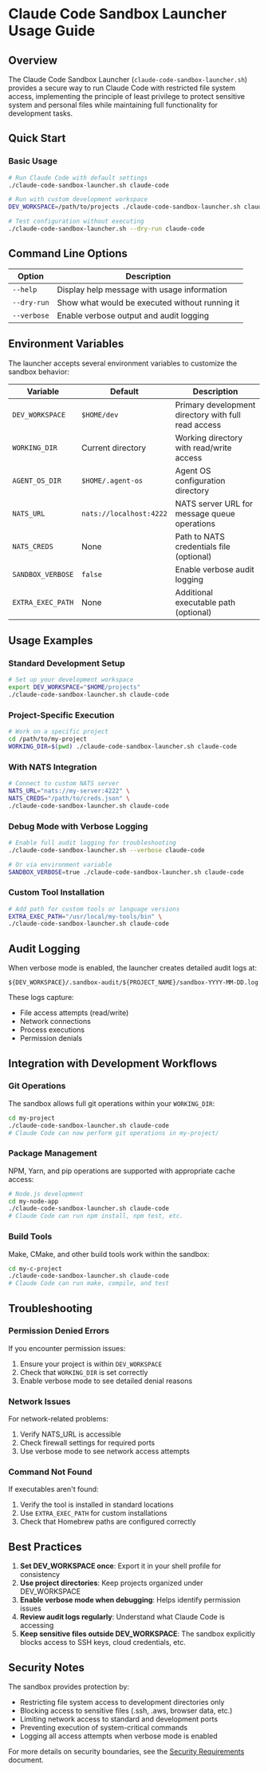 # Claude Code Sandbox Launcher Usage Guide

## Overview

The Claude Code Sandbox Launcher (`claude-code-sandbox-launcher.sh`) provides a secure way to run Claude Code with restricted file system access, implementing the principle of least privilege to protect sensitive system and personal files while maintaining full functionality for development tasks.

## Quick Start

### Basic Usage

```bash
# Run Claude Code with default settings
./claude-code-sandbox-launcher.sh claude-code

# Run with custom development workspace
DEV_WORKSPACE=/path/to/projects ./claude-code-sandbox-launcher.sh claude-code

# Test configuration without executing
./claude-code-sandbox-launcher.sh --dry-run claude-code
```

## Command Line Options

| Option | Description |
|--------|-------------|
| `--help` | Display help message with usage information |
| `--dry-run` | Show what would be executed without running it |
| `--verbose` | Enable verbose output and audit logging |

## Environment Variables

The launcher accepts several environment variables to customize the sandbox behavior:

| Variable | Default | Description |
|----------|---------|-------------|
| `DEV_WORKSPACE` | `$HOME/dev` | Primary development directory with full read access |
| `WORKING_DIR` | Current directory | Working directory with read/write access |
| `AGENT_OS_DIR` | `$HOME/.agent-os` | Agent OS configuration directory |
| `NATS_URL` | `nats://localhost:4222` | NATS server URL for message queue operations |
| `NATS_CREDS` | None | Path to NATS credentials file (optional) |
| `SANDBOX_VERBOSE` | `false` | Enable verbose audit logging |
| `EXTRA_EXEC_PATH` | None | Additional executable path (optional) |

## Usage Examples

### Standard Development Setup

```bash
# Set up your development workspace
export DEV_WORKSPACE="$HOME/projects"
./claude-code-sandbox-launcher.sh claude-code
```

### Project-Specific Execution

```bash
# Work on a specific project
cd /path/to/my-project
WORKING_DIR=$(pwd) ./claude-code-sandbox-launcher.sh claude-code
```

### With NATS Integration

```bash
# Connect to custom NATS server
NATS_URL="nats://my-server:4222" \
NATS_CREDS="/path/to/creds.json" \
./claude-code-sandbox-launcher.sh claude-code
```

### Debug Mode with Verbose Logging

```bash
# Enable full audit logging for troubleshooting
./claude-code-sandbox-launcher.sh --verbose claude-code

# Or via environment variable
SANDBOX_VERBOSE=true ./claude-code-sandbox-launcher.sh claude-code
```

### Custom Tool Installation

```bash
# Add path for custom tools or language versions
EXTRA_EXEC_PATH="/usr/local/my-tools/bin" \
./claude-code-sandbox-launcher.sh claude-code
```

## Audit Logging

When verbose mode is enabled, the launcher creates detailed audit logs at:
```
${DEV_WORKSPACE}/.sandbox-audit/${PROJECT_NAME}/sandbox-YYYY-MM-DD.log
```

These logs capture:
- File access attempts (read/write)
- Network connections
- Process executions
- Permission denials

## Integration with Development Workflows

### Git Operations

The sandbox allows full git operations within your `WORKING_DIR`:
```bash
cd my-project
./claude-code-sandbox-launcher.sh claude-code
# Claude Code can now perform git operations in my-project/
```

### Package Management

NPM, Yarn, and pip operations are supported with appropriate cache access:
```bash
# Node.js development
cd my-node-app
./claude-code-sandbox-launcher.sh claude-code
# Claude Code can run npm install, npm test, etc.
```

### Build Tools

Make, CMake, and other build tools work within the sandbox:
```bash
cd my-c-project
./claude-code-sandbox-launcher.sh claude-code
# Claude Code can run make, compile, and test
```

## Troubleshooting

### Permission Denied Errors

If you encounter permission issues:
1. Ensure your project is within `DEV_WORKSPACE`
2. Check that `WORKING_DIR` is set correctly
3. Enable verbose mode to see detailed denial reasons

### Network Issues

For network-related problems:
1. Verify NATS_URL is accessible
2. Check firewall settings for required ports
3. Use verbose mode to see network access attempts

### Command Not Found

If executables aren't found:
1. Verify the tool is installed in standard locations
2. Use `EXTRA_EXEC_PATH` for custom installations
3. Check that Homebrew paths are configured correctly

## Best Practices

1. **Set DEV_WORKSPACE once**: Export it in your shell profile for consistency
2. **Use project directories**: Keep projects organized under DEV_WORKSPACE
3. **Enable verbose mode when debugging**: Helps identify permission issues
4. **Review audit logs regularly**: Understand what Claude Code is accessing
5. **Keep sensitive files outside DEV_WORKSPACE**: The sandbox explicitly blocks access to SSH keys, cloud credentials, etc.

## Security Notes

The sandbox provides protection by:
- Restricting file system access to development directories only
- Blocking access to sensitive files (.ssh, .aws, browser data, etc.)
- Limiting network access to standard and development ports
- Preventing execution of system-critical commands
- Logging all access attempts when verbose mode is enabled

For more details on security boundaries, see the [Security Requirements](../specs/2025-08-11-claude-code-sandbox-security/security-requirements.md) document.